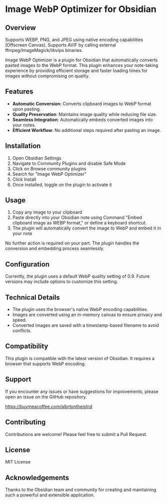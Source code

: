 # Image WebP Optimizer for Obsidian

## Overview

Supports WEBP, PNG, and JPEG using native encoding capabilities (Offscreen Canvas).
Supports AVIF by calling external ffmpeg/ImageMagick/libvips binaries.

Image WebP Optimizer is a plugin for Obsidian that automatically converts pasted images to the WebP format. This plugin enhances your note-taking experience by providing efficient storage and faster loading times for images without compromising on quality.

## Features

- **Automatic Conversion**: Converts clipboard images to WebP format upon pasting.
- **Quality Preservation**: Maintains image quality while reducing file size.
- **Seamless Integration**: Automatically embeds converted images into your notes.
- **Efficient Workflow**: No additional steps required after pasting an image.

## Installation

1. Open Obsidian Settings
2. Navigate to Community Plugins and disable Safe Mode
3. Click on Browse community plugins
4. Search for "Image WebP Optimizer"
5. Click Install
6. Once installed, toggle on the plugin to activate it

## Usage

1. Copy any image to your clipboard
2. Paste directly into your Obsidian note using Command "Embed clipboard image as WEBP format," or define a keyboard shortcut.
3. The plugin will automatically convert the image to WebP and embed it in your note

No further action is required on your part. The plugin handles the conversion and embedding process seamlessly.

## Configuration

Currently, the plugin uses a default WebP quality setting of 0.9. Future versions may include options to customize this setting.

## Technical Details

- The plugin uses the browser's native WebP encoding capabilities.
- Images are converted using an in-memory canvas to ensure privacy and speed.
- Converted images are saved with a timestamp-based filename to avoid conflicts.

## Compatibility

This plugin is compatible with the latest version of Obsidian. It requires a browser that supports WebP encoding.

## Support

If you encounter any issues or have suggestions for improvements, please open an issue on the GitHub repository.

https://buymeacoffee.com/albrtontheislnd

## Contributing

Contributions are welcome! Please feel free to submit a Pull Request.

## License

MIT License

## Acknowledgements

Thanks to the Obsidian team and community for creating and maintaining such a powerful and extensible application.
